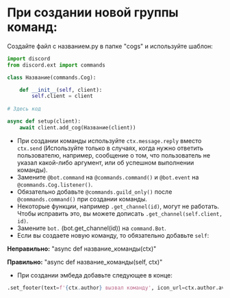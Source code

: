 # При создании новой группы команд:

Создайте файл с названием.py в папке "cogs" и используйте шаблон:

```py
import discord
from discord.ext import commands

class Название(commands.Cog):

    def __init__(self, client):
        self.client = client
    
# Здесь код

async def setup(client):
    await client.add_cog(Название(client))
```

- При создании команды используйте `ctx.message.reply` вместо `ctx.send` (Используйте только в случаях, когда нужно ответить пользователю, например, сообщение о том, что пользователь не указал какой-либо аргумент, или об успешном выполнении команды).
- Замените `@bot.command` на `@commands.command()` и `@bot.event` на `@commands.Cog.listener()`.
- Обязательно добавьте `@commands.guild_only()` после `@commands.command()` при создании команды.
- Некоторые функции, например `.get_channel(id)`, могут не работать. Чтобы исправить это, вы можете дописать `.get_channel(self.client, id)`.
- Замените `bot.` (bot.get_channel(id)) на `command.Bot`.
- Если вы создаете новую команду, то обязательно добавьте `self`:

**Неправильно:** "async def название_команды(ctx)"

**Правильно:** "async def название_команды(self, ctx)"

- При создании эмбеда добавьте следующее в конце:
```py
.set_footer(text=f'{ctx.author} вызвал команду', icon_url=ctx.author.avatar.url)
```
